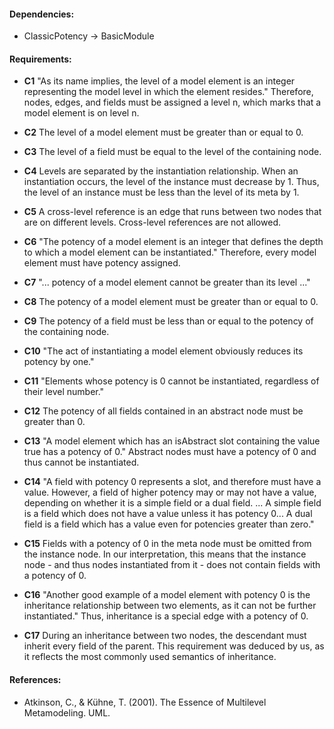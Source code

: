 #### Dependencies:
- ClassicPotency &#8594; BasicModule

#### Requirements:
- **C1** "As its name implies, the level of a model element is an integer representing the model level in which the element resides." Therefore, nodes, edges, and fields must be assigned a level n, which marks that a model element is on level n.

- **C2** The level of a model element must be greater than or equal to 0.

- **C3** The level of a field must be equal to the level of the containing node.

- **C4** Levels are separated by the instantiation relationship. When an instantiation occurs, the level of the instance must decrease by 1. Thus, the level of an instance must be less than the level of its meta by 1.

- **C5** A cross-level reference is an edge that runs between two nodes that are on different levels. Cross-level references are not allowed.

- **C6** "The potency of a model element is an integer that defines the depth to which a model element can be instantiated." Therefore, every model element must have potency assigned.

- **C7** "... potency of a model element cannot be greater than its level ..."

- **C8** The potency of a model element must be greater than or equal to 0.

- **C9** The potency of a field must be less than or equal to the potency of the containing node.

- **C10** "The act of instantiating a model element obviously reduces its potency by one."

- **C11** "Elements whose potency is 0 cannot be instantiated, regardless of their level number."

- **C12** The potency of all fields contained in an abstract node must be greater than 0.

- **C13** "A model element which has an isAbstract slot containing the value true has a potency of 0." Abstract nodes must have a potency of 0 and thus cannot be instantiated.

- **C14** "A field with potency 0 represents a slot, and therefore must have a value. However, a field of higher potency may or may not have a value, depending on whether it is a simple field or a dual field. ... A simple field is a field which does not have a value unless it has potency 0... A dual field is a field which has a value even for potencies greater than zero."

- **C15** Fields with a potency of 0 in the meta node must be omitted from the instance node. In our interpretation, this means that the instance node - and thus nodes instantiated from it - does not contain fields with a potency of 0.

- **C16** "Another good example of a model element with potency 0 is the inheritance relationship between two elements, as it can not be further instantiated." Thus, inheritance is a special edge with a potency of 0.

- **C17** During an inheritance between two nodes, the descendant must inherit every field of the parent. This requirement was deduced by us, as it reflects the most commonly used semantics of inheritance.

#### References:
- Atkinson, C., & Kühne, T. (2001). The Essence of Multilevel Metamodeling. UML.
